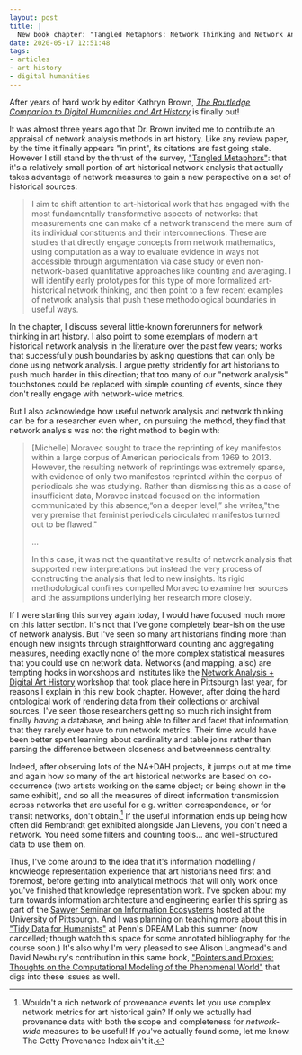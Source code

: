 ```yaml
---
layout: post
title: |
  New book chapter: "Tangled Metaphors: Network Thinking and Network Analysis in the History of Art"
date: 2020-05-17 12:51:48
tags:
- articles
- art history
- digital humanities
---
```


After years of hard work by editor Kathryn Brown, [_The Routledge Companion to Digital Humanities and Art History_](https://doi.org/10.4324/9780429505188) is finally out!

It was almost three years ago that Dr. Brown invited me to contribute an appraisal of network analysis methods in art history. Like any review paper, by the time it finally appears "in print", its citations are fast going stale. However I still stand by the thrust of the survey, ["Tangled Metaphors"](https://doi.org/10.4324/9780429505188-9): that it's a relatively small portion of art historical network analysis that actually takes advantage of network measures to gain a new perspective on a set of historical sources:

>I aim to shift attention to art-historical work that has engaged with the most fundamentally transformative aspects of networks: that measurements one can make of a network transcend the mere sum of its individual constituents and their interconnections. These are studies that directly engage concepts from network mathematics, using computation as a way to evaluate evidence in ways not accessible through argumentation via case study or even non-network-based quantitative approaches like counting and averaging. I will identify early prototypes for this type of more formalized art-historical network thinking, and then point to a few recent examples of network analysis that push these methodological boundaries in useful ways.

In the chapter, I discuss several little-known forerunners for network thinking in art history. I also point to some exemplars of modern art historical network analysis in the literature over the past few years; works that successfully push boundaries by asking questions that can only be done using network analysis. I argue pretty stridently for art historians to push much harder in this direction; that too many of our "network analysis" touchstones could be replaced with simple counting of events, since they don't really engage with network-wide metrics.

But I also acknowledge how useful network analysis and network thinking can be for a researcher even when, on pursuing the method, they find that network analysis was not the right method to begin with:

>[Michelle] Moravec sought to trace the reprinting of key manifestos within a large corpus of American periodicals from 1969 to 2013. However, the resulting network of reprintings was extremely sparse, with evidence of only two manifestos reprinted within the corpus of periodicals she was studying. Rather than dismissing this as a case of insufficient data, Moravec instead focused on the information communicated by this absence;“on a deeper level,” she writes,"the very premise that feminist periodicals circulated manifestos turned out to be flawed."
>
>...
>
>In this case, it was not the quantitative results of network analysis that supported new interpretations but instead the very process of constructing the analysis that led to new insights. Its rigid methodological confines compelled Moravec to examine her sources and the assumptions underlying her research more closely.

If I were starting this survey again today, I would have focused much more on this latter section. It's not that I've gone completely bear-ish on the use of network analysis. But I've seen so many art historians finding more than enough new insights through straightforward counting and aggregating measures, needing exactly none of the more complex statistical measures that you could use on network data. Networks (and mapping, also) are tempting hooks in workshops and institutes like the [Network Analysis + Digital Art History](/2019/12/10/technical-teaching-cmu.html) workshop that took place here in Pittsburgh last year, for reasons I explain in this new book chapter. However, after doing the hard ontological work of rendering data from their collections or archival sources, I've seen those researchers getting so much rich insight from finally _having_ a database, and being able to filter and facet that information, that they rarely ever have to run network metrics. Their time would have been better spent learning about cardinality and table joins rather than parsing the difference between closeness and betweenness centrality.

Indeed, after observing lots of the NA+DAH projects, it jumps out at me time and again how so many of the art historical networks are based on co-occurrence (two artists working on the same object; or being shown in the same exhibit), and so all the measures of direct information transmission across networks that are useful for e.g. written correspondence, or for transit networks, don't obtain.[^prov] If the useful information ends up being how often did Rembrandt get exhibited alongside Jan Lievens, you don't need a network. You need some filters and counting tools... and well-structured data to use them on.

[^prov]: Wouldn't a rich network of provenance events let you use complex network metrics for art historical gain? If only we actually had provenance data with both the scope and completeness for _network-wide_ measures to be useful! If you've actually found some, let me know. The Getty Provenance Index ain't it.

Thus, I've come around to the idea that it's information modelling / knowledge representation experience that art historians need first and foremost, before getting into analytical methods that will only work once you've finished that knowledge representation work. I've spoken about my turn towards information architecture and engineering earlier this spring as part of the [Sawyer Seminar on Information Ecosystems](https://infoecosystems.libsyn.com/episode-10-matthew-lincoln) hosted at the University of Pittsburgh. And I was planning on teaching more about this in ["Tidy Data for Humanists"](http://web.sas.upenn.edu/dream-lab/tidydataforhumanists/) at Penn's DREAM Lab this summer (now cancelled; though watch this space for some annotated bibliography for the course soon.) It's also why I'm very pleased to see Alison Langmead's and David Newbury's contribution in this same book, ["Pointers and Proxies: Thoughts on the Computational Modeling of the Phenomenal World"](https://doi.org/10.4324/9780429505188-31) that digs into these issues as well.
